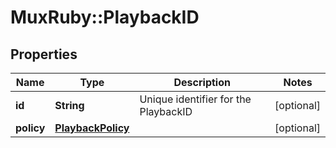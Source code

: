 # MuxRuby::PlaybackID

## Properties
Name | Type | Description | Notes
------------ | ------------- | ------------- | -------------
**id** | **String** | Unique identifier for the PlaybackID | [optional] 
**policy** | [**PlaybackPolicy**](PlaybackPolicy.md) |  | [optional] 


